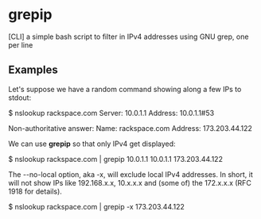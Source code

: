 # grepip
[CLI] a simple bash script to filter in IPv4 addresses using GNU grep, one per line

Examples
----------

Let's suppose we have a random command showing along a few IPs to stdout:

  $ nslookup rackspace.com
  Server:		10.0.1.1
  Address:	10.0.1.1#53
  
  Non-authoritative answer:
  Name:	rackspace.com
  Address: 173.203.44.122

We can use **grepip** so that only IPv4 get displayed:

  $ nslookup rackspace.com | grepip
  10.0.1.1
  10.0.1.1
  173.203.44.122

The --no-local option, aka -x, will exclude local IPv4 addresses.
In short, it will not show IPs like 192.168.x.x, 10.x.x.x and (some of) the 172.x.x.x (RFC 1918 for details).

  $ nslookup rackspace.com | grepip -x
  173.203.44.122

